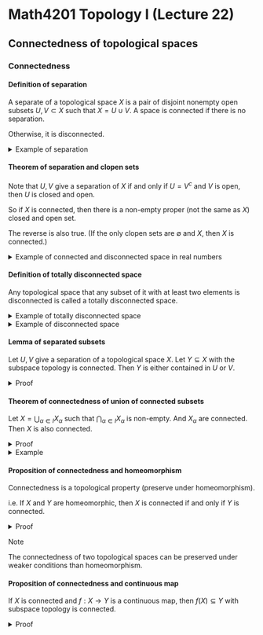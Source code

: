 # Math4201 Topology I (Lecture 22)

## Connectedness of topological spaces

### Connectedness

#### Definition of separation

A separate of a topological space $X$ is a pair of disjoint nonempty open subsets $U,V\subset X$ such that $X=U\cup V$. A space is connected if there is no separation.

Otherwise, it is disconnected.

<details>
<summary>Example of separation</summary>

Let $X$ be an arbitrary set with trivial topology. (The only open sets are $\emptyset$ and $X$.)

This space is connected.

---

Let $X=\{a,b\}$ with discrete topology. Then $X$ is disconnected.

A separation is given by $U=\{a\}$ and $V=\{b\}$.

</details>

#### Theorem of separation and clopen sets

Note that $U,V$ give a separation of $X$ if and only if $U=V^c$ and $V$ is open, then $U$ is closed and open.

So if $X$ is connected, then there is a non-empty proper (not the same as $X$) closed and open set.

The reverse is also true. (If the only clopen sets are $\emptyset$ and $X$, then $X$ is connected.)

<details>
<summary>Example of connected and disconnected space in real numbers</summary>

Let $X=[a,b]$ with subspace topology inherited from $\mathbb{R}$ is connected.

Then other connected subspace of $\mathbb{R}$ are $(a,b)$, $[a,b)$, $(a,b]$, $(-\infty,b)$, $(-\infty,b]$, $(a,\infty)$, $[a,\infty)$, and $\mathbb{R}$.

---

If $X\subseteq \mathbb{R}$ with the subspace topology such that there are $a<b<c$ with $a,c\in X, b\notin X$, then $X$ is disconnected.

Note that $X=((-\infy,b)\cap X)\cup ((b,\infty)\cap X)$ are two disjoint open sets whose union is $X$.

$U$ is not empty because $a\in U$.

$V$ is not empty because $c\in V$.

$U\cap V=\phi$ because $b\notin U\cap V$, is a valid separation of $X$.

So $X$ is disconnected.

</details>

#### Definition of totally disconnected space

Any topological space that any subset of it with at least two elements is disconnected is called a totally disconnected space.

<details>
<summary>Example of totally disconnected space</summary>

In $\mathbb{R}$, any subset of rational numbers with at least two elements is disconnected.

Because there is a irrational number between any two rational numbers.

</details>

<details>

<summary>Example of disconnected space</summary>

Let $X\subseteq \mathbb{R}^2$ and $X=U\cap V$, where $U=\{(x,y)\in \mathbb{R}^2\mid y=1/x\}$ and $V=\{(x,y)\in \mathbb{R}^2\mid x=0\}$.

Then $X$ is disconnected since $U, V$ gives a separation of $X$ (In this case, $U$ and $V$ are closed sets in $\mathbb{R}^2$).

</details>

#### Lemma of separated subsets

Let $U,V$ give a separation of a topological space $X$. Let $Y\subseteq X$ with the subspace topology is connected. Then $Y$ is either contained in $U$ or $V$.

<details>
<summary>Proof</summary>

Consider $U'=U\cap Y$ and $V'=V\cap Y$. Then $U'$ and $V'$ are disjoint nonempty open subsets of $Y$. and $Y=U'\cup V'$.

Since $Y$ is connected, then $U'$ or $V'$ are not a separation, so $U'$ or $V'$ is empty.

</details>

#### Theorem of connectedness of union of connected subsets

Let $X=\bigcup_{\alpha\in I} X_\alpha$ such that $\bigcap_{\alpha\in I} X_\alpha$ is non-empty. And $X_\alpha$ are connected. Then $X$ is also connected.

<details>
<summary>Proof</summary>

Let $x\in \bigcap_{\alpha\in I} X_\alpha$. By contradiction, suppose $U,V$ give a separation of $X$. Assume $x\in U$ and $x\notin V$, Applying the lemma to $Y=X_\alpha$ for each $\alpha\in I$, we have $X_\alpha\subseteq U$ or $X_\alpha\subseteq V$.

Since $x\in X_\alpha$ is an element of $u$, the fist possibility holds, so $\bigcap_{\alpha\in I} X_\alpha\subseteq U$ implies $X\subseteq U$, then $U=x$, $V=\emptyset$, which is a contradiction.

</details>

<details>
<summary>Example</summary>

Let $X=S^1\subseteq \mathbb{R}^2$ with the subspace topology. Let $X_0=S^1\cap \{(x,y)\mid x\leq 0\}$ and $X_1=S^1\cap \{(x,y)\mid x\geq 0\}$.

Then $X_0\cap X_1=\{(0,1), (0,-1)\}$.

Note that both of them are homeomorphic to $[0,1]\subseteq \mathbb{R}$, which are known to be connected.

</details>

#### Proposition of connectedness and homeomorphism

Connectedness is a topological property (preserve under homeomorphism).

i.e. If $X$ and $Y$ are homeomorphic, then $X$ is connected if and only if $Y$ is connected.

<details>
<summary>Proof</summary>

By contradiction, $U,V$ give a separation of $X$ let $\phi:X\to Y$ be a homeomorphism. Then $\phi(U)$ and $\phi(V)$ are disjoint nonempty open subsets of $Y$ whose union is $Y$.

So $Y$ is disconnected.

This contradicts the assumption that $Y$ is connected.

Therefore, $X$ is connected.

The reverse direction is similar.

</details>

> [!NOTE]
>
> The connectedness of two topological spaces can be preserved under weaker conditions than homeomorphism.

#### Proposition of connectedness and continuous map

If $X$ is connected and $f:X\to Y$ is a continuous map, then $f(X)\subseteq Y$ with subspace topology is connected.

<details>
<summary>Proof</summary>

By contradiction, suppose $f(X)$ is disconnected. Then there are disjoint nonempty open subsets $U,V$ of $f(X)$ such that $f(X)=U\cup V$.

Since $f$ is continuous, $f^{-1}(U)$ and $f^{-1}(V)$ are open in $X$ and $X=f^{-1}(U)\cup f^{-1}(V)$.

Since $X$ is connected, then $f^{-1}(U)$ and $f^{-1}(V)$ are not a separation, so $f^{-1}(U)$ or $f^{-1}(V)$ is empty.

This contradicts the assumption that $X$ is connected.

Therefore, $f(X)$ is connected.

</details>


